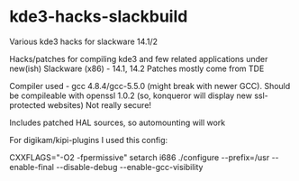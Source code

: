 # kde3-hacks-slackbuild
Various kde3 hacks for slackware 14.1/2

Hacks/patches for compiling kde3 and few related applications under new(ish) Slackware (x86) - 14.1, 14.2
Patches mostly come from TDE

Compiler used - gcc 4.8.4/gcc-5.5.0 (might break with newer GCC).
Should be compileable with openssl 1.0.2 (so, konqueror will display new ssl-protected websites)
Not really secure!

Includes patched HAL sources, so automounting will work

For digikam/kipi-plugins I used this config:

CXXFLAGS="-O2 -fpermissive" setarch i686 ./configure --prefix=/usr --enable-final --disable-debug  --enable-gcc-visibility  
